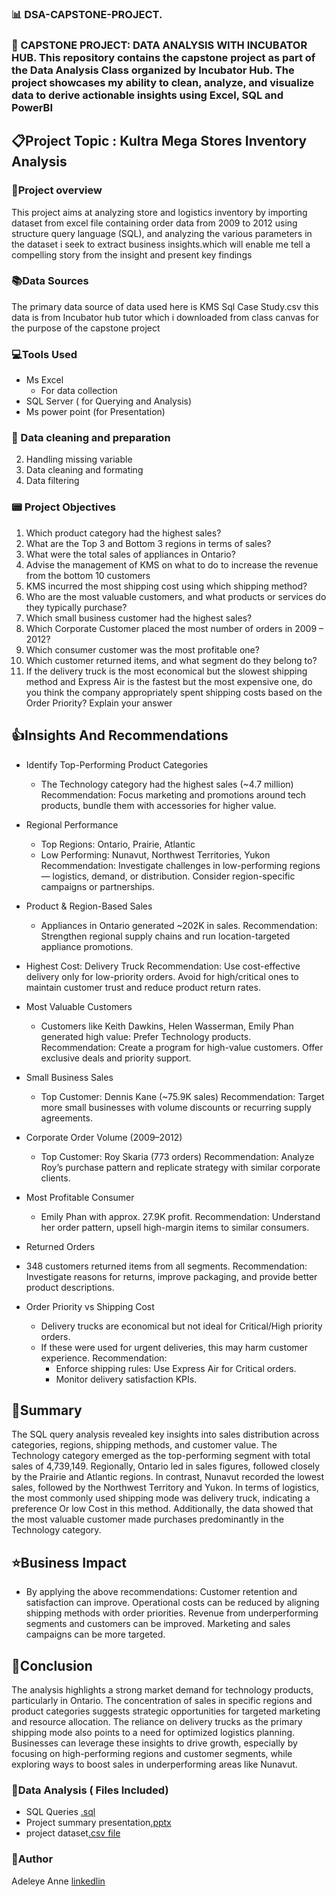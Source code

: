 
### 📊  DSA-CAPSTONE-PROJECT.
### 📂 CAPSTONE PROJECT: DATA ANALYSIS WITH INCUBATOR HUB. This repository contains the capstone project as part of the Data Analysis Class organized by Incubator Hub. The project showcases my ability to clean, analyze, and visualize data to derive actionable insights using Excel, SQL and PowerBI

## 📋Project Topic :  Kultra Mega Stores Inventory Analysis

### 📔Project overview
This project aims at analyzing store and logistics inventory by importing dataset from excel file containing order data from 2009 to 2012 using structure query language (SQL), and analyzing the various parameters in the dataset i seek to extract business insights.which will enable me  tell a compelling story from the insight and present key findings 

### 📚Data Sources
The primary data source of data used here is KMS Sql Case Study.csv this data is from Incubator hub tutor which i downloaded from class canvas for the purpose of the capstone project

### 💻Tools Used
- Ms Excel
    - For data collection
- SQL Server ( for Querying and Analysis)
- Ms power point (for Presentation)

### 📌 Data cleaning and preparation
2. Handling missing variable
3. Data cleaning and formating
4. Data filtering

### 📟 Project Objectives
1. Which product category had the highest sales? 
2. What are the Top 3 and Bottom 3 regions in terms of sales? 
3. What were the total sales of appliances in Ontario? 
4. Advise the management of KMS on what to do to increase the revenue from the bottom 
10 customers 
5. KMS incurred the most shipping cost using which shipping method?
6. Who are the most valuable customers, and what products or services do they typically 
purchase? 
7. Which small business customer had the highest sales? 
8. Which Corporate Customer placed the most number of orders in 2009 – 2012? 
9. Which consumer customer was the most profitable one? 
10. Which customer returned items, and what segment do they belong to? 
11. If the delivery truck is the most economical but the slowest shipping method and 
Express Air is the fastest but the most expensive one, do you think the company 
appropriately spent shipping costs based on the Order Priority? Explain your answer

## 👍Insights And Recommendations
- Identify Top-Performing Product Categories
  - The Technology category had the highest sales (~4.7 million)
Recommendation: Focus marketing and promotions around tech products, bundle them with accessories for higher value.

- Regional Performance
  - Top Regions: Ontario, Prairie, Atlantic
  - Low Performing: Nunavut, Northwest Territories, Yukon
 Recommendation: Investigate challenges in low-performing regions — logistics, demand, or distribution. Consider region-specific campaigns or partnerships.

- Product & Region-Based Sales
  - Appliances in Ontario generated ~202K in sales.
Recommendation: Strengthen regional supply chains and run location-targeted appliance promotions.

- Highest Cost: Delivery Truck
Recommendation: Use cost-effective delivery only for low-priority orders. Avoid for high/critical ones to maintain customer trust and reduce product return rates.

- Most Valuable Customers
  - Customers like Keith Dawkins, Helen Wasserman, Emily Phan generated high value: Prefer Technology products.
Recommendation: Create a program for high-value customers. Offer exclusive deals and priority support.

- Small Business Sales
  - Top Customer: Dennis Kane (~75.9K sales)
Recommendation: Target more small businesses with volume discounts or recurring supply agreements.

- Corporate Order Volume (2009–2012)
  - Top Customer: Roy Skaria (773 orders)
Recommendation: Analyze Roy’s purchase pattern and replicate strategy with similar corporate clients.

- Most Profitable Consumer
  - Emily Phan with approx. 27.9K profit.
Recommendation: Understand her order pattern, upsell high-margin items to similar consumers.

- Returned Orders
 - 348 customers returned items from all segments.
Recommendation: Investigate reasons for returns, improve packaging, and provide better product descriptions.

- Order Priority vs Shipping Cost
  - Delivery trucks are economical but not ideal for Critical/High priority orders.
  - If these were used for urgent deliveries, this may harm customer experience.
Recommendation:
    - Enforce shipping rules: Use Express Air for Critical orders.
    - Monitor delivery satisfaction KPIs.

## 📘Summary
The SQL query analysis revealed key insights into sales distribution across categories, regions, shipping methods, and customer value. 
The Technology category emerged as the top-performing segment with total sales of 4,739,149. 
Regionally, Ontario led in sales figures, followed closely by the Prairie and Atlantic regions. 
In contrast, Nunavut recorded the lowest sales, followed by the Northwest Territory and Yukon.
In terms of logistics, the most commonly used shipping mode was delivery truck, indicating a preference Or low Cost in this method. 
Additionally, the data showed that the most valuable customer made purchases predominantly in the Technology category.  

## ⭐Business Impact
- By applying the above recommendations:
Customer retention and satisfaction can improve.
Operational costs can be reduced by aligning shipping methods with order priorities.
Revenue from underperforming segments and customers can be improved.
Marketing and sales campaigns can be more targeted.

## 📌Conclusion  
The analysis highlights a strong market demand for technology products, particularly in Ontario. 
The concentration of sales in specific regions and product categories suggests strategic opportunities for targeted marketing and resource allocation.
The reliance on delivery trucks as the primary shipping mode also points to a need for optimized logistics planning. 
Businesses can leverage these insights to drive growth, especially by focusing on high-performing regions and customer segments, while exploring ways to boost sales in underperforming areas like Nunavut.

### 📂Data Analysis ( Files Included)
  - SQL Queries [.sql](https://drive.google.com/file/d/1AxMB6xh8FpDKgQJlYTrk-OHibF18Yz7J/view?usp=drive_link)
  -  Project summary presentation[.pptx](https://us.docworkspace.com/d/sIHadivU-0eiTwwY)
  -  project dataset[.csv file](https://us.docworkspace.com/d/sIGadivU-io7rwgY)
    
### 👩Author
  Adeleye Anne
   [linkedlin](https://www.linkedin.com/in/adeleyeanne)


   

